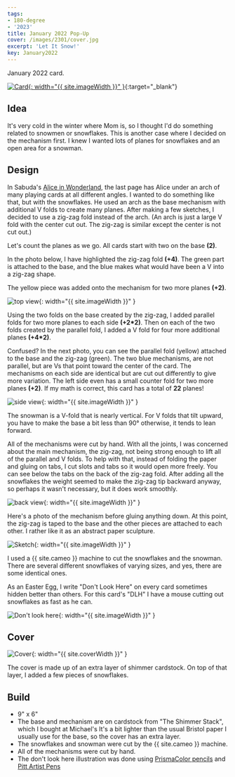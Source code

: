 ```yaml
---
tags:
- 180-degree
- '2023'
title: January 2022 Pop-Up
cover: /images/2301/cover.jpg
excerpt: 'Let It Snow!'
key: January2022
---
```

January 2022 card.

[![Card]({{site.baseurl}}/images/2301/popup.gif){: width="{{ site.imageWidth }}" }](/images/2301/popup.gif "Click to replay in a new tab"){:target="_blank"}

## Idea

It's very cold in the winter where Mom is, so I thought I'd do something related to snowmen or snowflakes. This is another case where I decided on the mechanism first. I knew I wanted lots of planes for snowflakes and an open area for a snowman.

## Design

In Sabuda's [Alice in Wonderland](https://www.amazon.com/Alices-Adventures-Wonderland-Pop-up-Adaptation/dp/0689847432), the last page has Alice under an arch of many playing cards at all different angles. I wanted to do something like that, but with the snowflakes. He used an arch as the base mechanism with additional V folds to create many planes. After making a few sketches, I decided to use a zig-zag fold instead of the arch. (An arch is just a large V fold with the center cut out. The zig-zag is similar except the center is not cut out.)

Let's count the planes as we go. All cards start with two on the base **(2)**.

In the photo below, I have highlighted the zig-zag fold **(+4)**. The green part is attached to the base, and the blue makes what would have been a V into a zig-zag shape.

The yellow piece was added onto the mechanism for two more planes **(+2)**.

![top view](/images/2301/top.jpg){: width="{{ site.imageWidth }}" }

Using the two folds on the base created by the zig-zag, I added parallel folds for two more planes to each side **(+2\*2)**. Then on each of the two folds created by the parallel fold, I added a V fold for four more additional planes **(+4\*2)**.

Confused? In the next photo, you can see the parallel fold (yellow) attached to the base and the zig-zag (green). The two blue mechanisms, are not parallel, but are Vs that point toward the center of the card. The mechanisms on each side are identical but are cut out differently to give more variation. The left side even has a small counter fold for two more planes **(+2)**. If my math is correct, this card has a total of **22** planes!

![side view](/images/2301/side.jpg){: width="{{ site.imageWidth }}" }

The snowman is a V-fold that is nearly vertical. For V folds that tilt upward, you have to make the base a bit less than 90&deg; otherwise, it tends to lean forward.

All of the mechanisms were cut by hand. With all the joints, I was concerned about the main mechanism, the zig-zag, not being strong enough to lift all of the parallel and V folds. To help with that, instead of folding the paper and gluing on tabs, I cut slots and tabs so it would open more freely. You can see below the tabs on the back of the zig-zag fold. After adding all the snowflakes the weight seemed to make the zig-zag tip backward anyway, so perhaps it wasn't necessary, but it does work smoothly.

![back view](/images/2301/rear.jpg){: width="{{ site.imageWidth }}" }

Here's a photo of the mechanism before gluing anything down. At this point, the zig-zag is taped to the base and the other pieces are attached to each other. I rather like it as an abstract paper sculpture.

![Sketch](/images/2301/sketch.jpg){: width="{{ site.imageWidth }}" }

I used a {{ site.cameo }} machine to cut the snowflakes and the snowman. There are several different snowflakes of varying sizes, and yes, there are some identical ones.

As an Easter Egg, I write "Don't Look Here" on every card sometimes hidden better than others. For this card's "DLH" I have a mouse cutting out snowflakes as fast as he can.

![Don't look here](/images/2301/dlh.jpg){: width="{{ site.imageWidth }}" }

## Cover

![Cover]({{site.baseurl}}{{page.cover}}){: width="{{ site.coverWidth }}" }

The cover is made up of an extra layer of shimmer cardstock. On top of that layer, I added a few pieces of snowflakes.

## Build

- 9" x 6"
- The base and mechanism are on cardstock from "The Shimmer Stack", which I bought at Michael's It's a bit lighter than the usual Bristol paper I usually use for the base, so the cover has an extra layer.
- The snowflakes and snowman were cut by the {{ site.cameo }} machine.
- All of the mechanisms were cut by hand.
- The don't look here illustration was done using [PrismaColor pencils](/supplies.html#prismacolor-colored-pencils) and [Pitt Artist Pens](/supplies.html#faber-castell-pitt-artist-pens)
